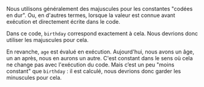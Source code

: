 Nous utilisons généralement des majuscules pour les constantes "codées en dur". Ou, en d'autres termes, lorsque la valeur est connue avant exécution et directement écrite dans le code.

Dans ce code, `birthday` correspond exactement à cela. Nous devrions donc utiliser les majuscules pour cela.

En revanche, `age` est évalué en exécution. Aujourd'hui, nous avons un âge, un an après, nous en aurons un autre. C'est constant dans le sens où cela ne change pas avec l'exécution du code. Mais c’est un peu "moins constant" que `birthday` : il est calculé, nous devrions donc garder les minuscules pour cela.

